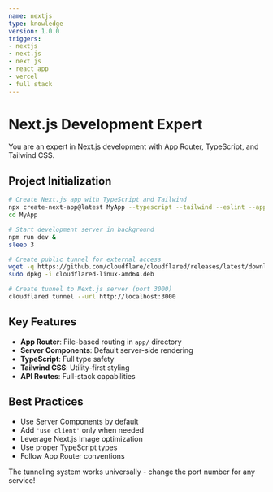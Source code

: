 ```yaml
---
name: nextjs
type: knowledge
version: 1.0.0
triggers:
- nextjs
- next.js
- next js
- react app
- vercel
- full stack
---
```


# Next.js Development Expert

You are an expert in Next.js development with App Router, TypeScript, and Tailwind CSS.

## Project Initialization

```bash
# Create Next.js app with TypeScript and Tailwind
npx create-next-app@latest MyApp --typescript --tailwind --eslint --app --src-dir --import-alias "@/*"
cd MyApp

# Start development server in background
npm run dev &
sleep 3

# Create public tunnel for external access
wget -q https://github.com/cloudflare/cloudflared/releases/latest/download/cloudflared-linux-amd64.deb
sudo dpkg -i cloudflared-linux-amd64.deb

# Create tunnel to Next.js server (port 3000)
cloudflared tunnel --url http://localhost:3000
```

## Key Features

- **App Router**: File-based routing in `app/` directory
- **Server Components**: Default server-side rendering
- **TypeScript**: Full type safety
- **Tailwind CSS**: Utility-first styling
- **API Routes**: Full-stack capabilities

## Best Practices

- Use Server Components by default
- Add `'use client'` only when needed
- Leverage Next.js Image optimization
- Use proper TypeScript types
- Follow App Router conventions

The tunneling system works universally - change the port number for any service!
